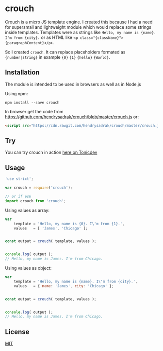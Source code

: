 # crouch

Crouch is a micro JS template engine. I created this because I had a need for supersmall and lightweight module which would replace some strings inside templates. Templates were as strings like `Hello, my name is {name}. I'm from {city}.` or as HTML like `<p class="{className}">{paragraphContent}</p>`. 

So I created `crouch`. It can replace placeholders formated as `{number|string}` in example `{0}` `{1}` `{hello}` `{World}`.


## Installation

The module is intended to be used in browsers as well as in Node.js


Using npm:
```
npm install --save crouch
```

In browser get the code from https://github.com/hendrysadrak/crouch/blob/master/crouch.js or:
```html
<script src="https://cdn.rawgit.com/hendrysadrak/crouch/master/crouch.js"></script>
```


## Try

You can try crouch in action [here on Tonicdev](https://tonicdev.com/hendrysadrak/crouch-example-1)


## Usage

```javascript
'use strict';

var crouch = require('crouch');

// or if es6
import crouch from 'crouch';
```

Using values as array:

```javascript
var
    template = 'Hello, my name is {0}. I\'m from {1}.',
    values   = [ 'James', 'Chicago' ];


const output = crouch( template, values );


console.log( output );
// Hello, my name is James. I'm from Chicago.
```

Using values as object:

```javascript
var
    template = 'Hello, my name is {name}. I\'m from {city}.',
    values   = { name: 'James', city: 'Chicago' };


const output = crouch( template, values );


console.log( output );
// Hello, my name is James. I'm from Chicago.
```


## License

[MIT](LICENSE)

